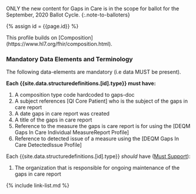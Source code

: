 
ONLY the new content for Gaps in Care is in the scope for ballot for the September, 2020 Ballot Cycle.
{:.note-to-balloters}

{% assign id = {{page.id}} %}

<div class="new-content" markdown="1">
This profile builds on [Composition](https://www.hl7.org/fhir/composition.html).

### Mandatory Data Elements and Terminology

The following data-elements are mandatory (i.e data MUST be present).

**Each {{site.data.structuredefinitions.[id].type}} must have:**

1. A composition type code hardcoded to gaps-doc
1. A subject references [QI Core Patient] who is the subject of the gaps in care report
1. A date gaps in care report was created
1. A title of the gaps in care report
1. Reference to the measure the gaps is care report is for using the [DEQM Gaps In Care Individual MeasureReport Profile]
1. Reference to detected issue of a measure using the [DEQM Gaps In Care DetectedIssue Profile]

Each {{site.data.structuredefinitions.[id].type}} *should* have ([Must Support](guidance.html#must-support)):

1. The organization that is responsible for ongoing maintenance of the gaps in care report

</div>

<!-- ### Examples-->

<!--{% include list-simple-organizations.xhtml %} -->

{% include link-list.md %}
